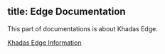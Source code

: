 title: Edge Documentation
---

This part of documentations is about Khadas Edge.

[Khadas Edge Information](https://www.khadas.com/edge)

